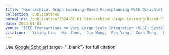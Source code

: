```yaml
---
title: "Hierarchical Graph Learning-Based Floorplanning With Dirichlet Boundary Conditions"
collection: publications
permalink: /publication/2024-01-01-Hierarchical-Graph-Learning-Based-Floorplanning-With-Dirichlet-Boundary-Conditions
date: 2024-01-01
venue: 'IEEE Transactions on Very Large Scale Integration (VLSI) Systems'
citation: ' Yiting Liu,  Hai Zhou,  Jia Wang,  Fan Yang,  Xuan Zeng,  Li Shang, &quot;Hierarchical Graph Learning-Based Floorplanning With Dirichlet Boundary Conditions.&quot; IEEE Transactions on Very Large Scale Integration (VLSI) Systems, 2024.'
---
```

Use [Google Scholar](https://scholar.google.com/scholar?q=Hierarchical+Graph+Learning+Based+Floorplanning+With+Dirichlet+Boundary+Conditions){:target="_blank"} for full citation